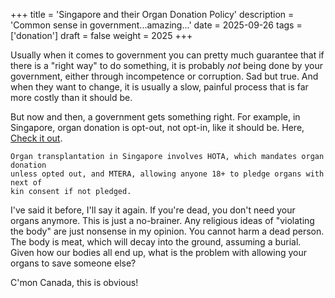 +++
title = 'Singapore and their Organ Donation Policy'
description = 'Common sense in government...amazing...'
date = 2025-09-26
tags = ['donation']
draft = false
weight = 2025
+++

Usually when it comes to government you can pretty much guarantee that if there
is a "right way" to do something, it is probably *not* being done by your
government, either through incompetence or corruption. Sad but true. And when
they want to change, it is usually a slow, painful process that is far more
costly than it should be.

But now and then, a government gets something right. For example, in Singapore,
organ donation is opt-out, not opt-in, like it should be. Here,
[Check it out](https://www.moh.gov.sg/seeking-healthcare/organ-donation).

    Organ transplantation in Singapore involves HOTA, which mandates organ donation
    unless opted out, and MTERA, allowing anyone 18+ to pledge organs with next of
    kin consent if not pledged.
    
I've said it before, I'll say it again. If you're dead, you don't need your
organs anymore. This is just a no-brainer. Any religious ideas of "violating the
body" are just nonsense in my opinion. You cannot harm a dead person. The body
is meat, which will decay into the ground, assuming a burial. Given how our
bodies all end up, what is the problem with allowing your organs to save someone
else? 

C'mon Canada, this is obvious!
